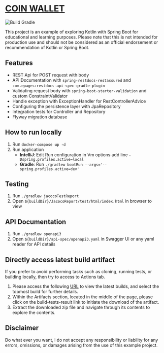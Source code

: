 # [COIN WALLET](https://github.com/thieunguyenhung/coin-wallet)

![Build Gradle](https://github.com/thieunguyenhung/coin-wallet/actions/workflows/build-gradle.yml/badge.svg)

This project is an example of exploring Kotlin with Spring Boot for educational and learning purposes. Please note that this is not intended for production use and should not be considered as an official endorsement or recommendation of Kotlin or Spring Boot.

## Features

- REST Api for POST request with body
- API Documentation with `spring-restdocs-restassured` and `com.epages:restdocs-api-spec-gradle-plugin`
- Validating request body with `spring-boot-starter-validation` and custom ConstraintValidator
- Handle exception with ExceptionHandler for RestControllerAdvice
- Configuring the persistence layer with JpaRepository
- Integration tests for Controller and Repository
- Flyway migration database

## How to run locally

1. Run `docker-compose up -d`
2. Run application
    - **IntelliJ**: Edit Run configuration in Vm options add line `-Dspring.profiles.active=local`
    - **Gradle**: Run `./gradlew bootRun --args='--spring.profiles.active=dev'`

## Testing

1. Run `./gradlew jacocoTestReport`
2. Open `${buildDir}/JacocoReport/test/html/index.html` in browser to view

## API Documentation

1. Run `./gradlew openapi3`
2. Open `${buildDir}/api-spec/openapi3.yaml` in Swagger UI or any yaml reader for API details

## Directly access latest build artifact

If you prefer to avoid performing tasks such as cloning, running tests, or building locally, then try to access to Actions tab.

1. Please access the following [URL](https://github.com/thieunguyenhung/coin-wallet/actions/workflows/build-gradle.yml) to view the latest builds, and select the topmost build for further details.
2. Within the Artifacts section, located in the middle of the page, please click on the build-tests-result link to initiate the download of the artifact.
3. Extract the downloaded zip file and navigate through its contents to explore the contents.

## Disclaimer
Do what ever you want, I do not accept any responsibility or liability for any errors, omissions, or damages arising from the use of this example project.
